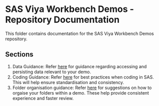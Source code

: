 # SAS Viya Workbench Demos - Repository Documentation

This folder contains documentation for the SAS Viya Workbench Demos repository.

## Sections

1. Data Guidance:  Refer [here](./Data%20Guidance.md) for guidance regarding accessing and persisting data relevant to your demo.
2. Coding Guidance:  Refer [here](./Coding%20Guidance.md) for best practices when coding in SAS. This will help ensure standardisation and consistency.
3. Folder organisation guidance: Refer [here](./Folder%20Organisation%20Guidance.md) for suggestions on how to orgaise your folders within a demo.  These help provide consistent experience and faster review.

   


